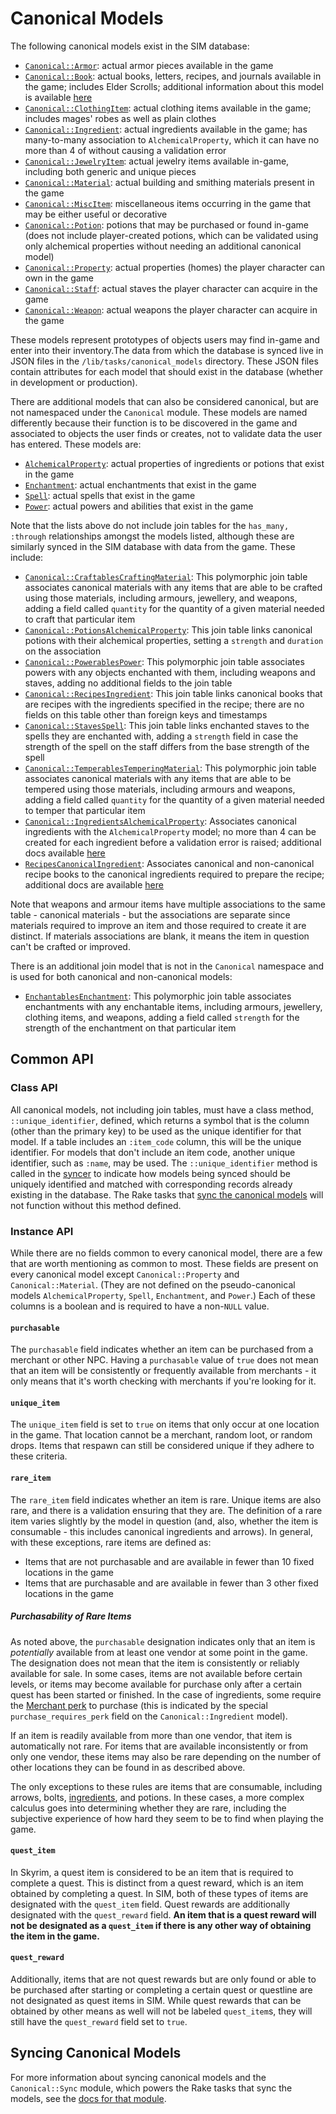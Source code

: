 # Canonical Models

The following canonical models exist in the SIM database:

* [`Canonical::Armor`](/app/models/canonical/armor.rb): actual armor pieces available in the game
* [`Canonical::Book`](/app/models/canonical/book.rb): actual books, letters, recipes, and journals available in the game; includes Elder Scrolls; additional information about this model is available [here](/docs/models/canonical-book.md)
* [`Canonical::ClothingItem`](/app/models/canonical/clothing_item.rb): actual clothing items available in the game; includes mages' robes as well as plain clothes
* [`Canonical::Ingredient`](/app/models/canonical/ingredient.rb): actual ingredients available in the game; has many-to-many association to `AlchemicalProperty`, which it can have no more than 4 of without causing a validation error
* [`Canonical::JewelryItem`](/app/models/canonical/jewelry_item.rb): actual jewelry items available in-game, including both generic and unique pieces
* [`Canonical::Material`](/app/models/canonical/material.rb): actual building and smithing materials present in the game
* [`Canonical::MiscItem`](/app/models/canonical/misc_item.rb): miscellaneous items occurring in the game that may be either useful or decorative
* [`Canonical::Potion`](/app/models/canonical/potion.rb): potions that may be purchased or found in-game (does not include player-created potions, which can be validated using only alchemical properties without needing an additional canonical model)
* [`Canonical::Property`](/app/models/canonical/property.rb): actual properties (homes) the player character can own in the game
* [`Canonical::Staff`](/app/models/canonical/staff.rb): actual staves the player character can acquire in the game
* [`Canonical::Weapon`](/app/models/canonical/weapon.rb): actual weapons the player character can acquire in the game

These models represent prototypes of objects users may find in-game and enter into their inventory.The data from which the database is synced live in JSON files in the `/lib/tasks/canonical_models` directory. These JSON files contain attributes for each model that should exist in the database (whether in development or production).

There are additional models that can also be considered canonical, but are not namespaced under the `Canonical` module. These models are named differently because their function is to be discovered in the game and associated to objects the user finds or creates, not to validate data the user has entered. These models are:

* [`AlchemicalProperty`](/app/models/alchemical_property.rb): actual properties of ingredients or potions that exist in the game
* [`Enchantment`](/app/models/enchantment.rb): actual enchantments that exist in the game
* [`Spell`](/app/models/spell.rb): actual spells that exist in the game
* [`Power`](/app/models/power.rb): actual powers and abilities that exist in the game

Note that the lists above do not include join tables for the `has_many, :through` relationships amongst the models listed, although these are similarly synced in the SIM database with data from the game. These include:

* [`Canonical::CraftablesCraftingMaterial`](/app/models/canonical/craftables_crafting_material.rb): This polymorphic join table associates canonical materials with any items that are able to be crafted using those materials, including armours, jewellery, and weapons, adding a field called `quantity` for the quantity of a given material needed to craft that particular item
* [`Canonical::PotionsAlchemicalProperty`](/app/models/canonical/potions_alchemical_property.rb): This join table links canonical potions with their alchemical properties, setting a `strength` and `duration` on the association
* [`Canonical::PowerablesPower`](/app/models/canonical/powerables_power.rb): This polymorphic join table associates powers with any objects enchanted with them, including weapons and staves, adding no additional fields to the join table
* [`Canonical::RecipesIngredient`](/app/models/canonical/recipes_ingredient.rb): This join table links canonical books that are recipes with the ingredients specified in the recipe; there are no fields on this table other than foreign keys and timestamps
* [`Canonical::StavesSpell`](/app/models/canonical/staves_spell.rb): This join table links enchanted staves to the spells they are enchanted with, adding a `strength` field in case the strength of the spell on the staff differs from the base strength of the spell
* [`Canonical::TemperablesTemperingMaterial`](/app/models/canonical/temperables_tempering_material.rb): This polymorphic join table associates canonical materials with any items that are able to be tempered using those materials, including armours and weapons, adding a field called `quantity` for the quantity of a given material needed to temper that particular item
* [`Canonical::IngredientsAlchemicalProperty`](/app/models/canonical/ingredients_alchemical_property.rb): Associates canonical ingredients with the `AlchemicalProperty` model; no more than 4 can be created for each ingredient before a validation error is raised; additional docs available [here](/docs/canonical_models/canonical-ingredients-alchemical-property.md)
* [`RecipesCanonicalIngredient`](/app/models/recipes_canonical_ingredient.rb): Associates canonical and non-canonical recipe books to the canonical ingredients required to prepare the recipe; additional docs are available [here](/docs/canonical_models/recipes-canonical-ingredient.md)

Note that weapons and armour items have multiple associations to the same table - canonical materials - but the associations are separate since materials required to improve an item and those required to create it are distinct. If materials associations are blank, it means the item in question can't be crafted or improved.

There is an additional join model that is not in the `Canonical` namespace and is used for both canonical and non-canonical models:

* [`EnchantablesEnchantment`](/app/models/enchantables_enchantment.rb): This polymorphic join table associates enchantments with any enchantable items, including armours, jewellery, clothing items, and weapons, adding a field called `strength` for the strength of the enchantment on that particular item

## Common API

### Class API

All canonical models, not including join tables, must have a class method, `::unique_identifier`, defined, which returns a symbol that is the column (other than the primary key) to be used as the unique identifier for that model. If a table includes an `:item_code` column, this will be the unique identifier. For models that don't include an item code, another unique identifier, such as `:name`, may be used. The `::unique_identifier` method is called in the [syncer](/app/models/canonical/sync/syncer.rb) to indicate how models being synced should be uniquely identified and matched with corresponding records already existing in the database. The Rake tasks that [sync the canonical models](/docs/canonical_models/syncing-canonical-models.md) will not function without this method defined.

### Instance API

While there are no fields common to every canonical model, there are a few that are worth mentioning as common to most. These fields are present on every canonical model except `Canonical::Property` and `Canonical::Material`. (They are not defined on the pseudo-canonical models `AlchemicalProperty`, `Spell`, `Enchantment`, and `Power`.) Each of these columns is a boolean and is required to have a non-`NULL` value.

#### `purchasable`

The `purchasable` field indicates whether an item can be purchased from a merchant or other NPC. Having a `purchasable` value of `true` does not mean that an item will be consistently or frequently available from merchants - it only means that it's worth checking with merchants if you're looking for it.

#### `unique_item`

The `unique_item` field is set to `true` on items that only occur at one location in the game. That location cannot be a merchant, random loot, or random drops. Items that respawn can still be considered unique if they adhere to these criteria.

#### `rare_item`

The `rare_item` field indicates whether an item is rare. Unique items are also rare, and there is a validation ensuring that they are. The definition of a rare item varies slightly by the model in question (and, also, whether the item is consumable - this includes canonical ingredients and arrows). In general, with these exceptions, rare items are defined as:

* Items that are not purchasable and are available in fewer than 10 fixed locations in the game
* Items that are purchasable and are available in fewer than 3 other fixed locations in the game

##### Purchasability of Rare Items

As noted above, the `purchasable` designation indicates only that an item is _potentially_ available from at least one vendor at some point in the game. The designation does not mean that the item is consistently or reliably available for sale. In some cases, items are not available before certain levels, or items may become available for purchase only after a certain quest has been started or finished. In the case of ingredients, some require the [Merchant perk](https://en.uesp.net/wiki/Skyrim:Speech#Skill_Perks) to purchase (this is indicated by the special `purchase_requires_perk` field on the `Canonical::Ingredient` model).

If an item is readily available from more than one vendor, that item is automatically not rare. For items that are available inconsistently or from only one vendor, these items may also be rare depending on the number of other locations they can be found in as described above.

The only exceptions to these rules are items that are consumable, including arrows, bolts, [ingredients](/docs/canonical_models/canonical-ingredient.md#treatment-of-rare-ingredients), and potions. In these cases, a more complex calculus goes into determining whether they are rare, including the subjective experience of how hard they seem to be to find when playing the game.

#### `quest_item`

In Skyrim, a quest item is considered to be an item that is required to complete a quest. This is distinct from a quest reward, which is an item obtained by completing a quest. In SIM, both of these types of items are designated with the `quest_item` field. Quest rewards are additionally designated with the `quest_reward` field. **An item that is a quest reward will not be designated as a `quest_item` if there is any other way of obtaining the item in the game.**

#### `quest_reward`

Additionally, items that are not quest rewards but are only found or able to be purchased after starting or completing a certain quest or questline are not designated as quest items in SIM. While quest rewards that can be obtained by other means as well will not be labeled `quest_item`s, they will still have the `quest_reward` field set to `true`.

## Syncing Canonical Models

For more information about syncing canonical models and the `Canonical::Sync` module, which powers the Rake tasks that sync the models, see the [docs for that module](/docs/canonical_models/syncing-canonical-models.md).
